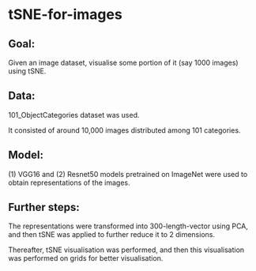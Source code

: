 # tSNE-for-images

## Goal:
Given an image dataset, visualise some portion of it (say 1000 images) using tSNE.



## Data:
101_ObjectCategories dataset was used.

It consisted of around 10,000 images distributed among 101 categories.



## Model:
(1) VGG16 and (2) Resnet50 models pretrained on ImageNet were used to obtain representations of the images.



## Further steps:
The representations were transformed into 300-length-vector using PCA, and then tSNE was applied to further reduce it to 2 dimensions.

Thereafter, tSNE visualisation was performed, and then this visualisation was performed on grids for better visualisation.
